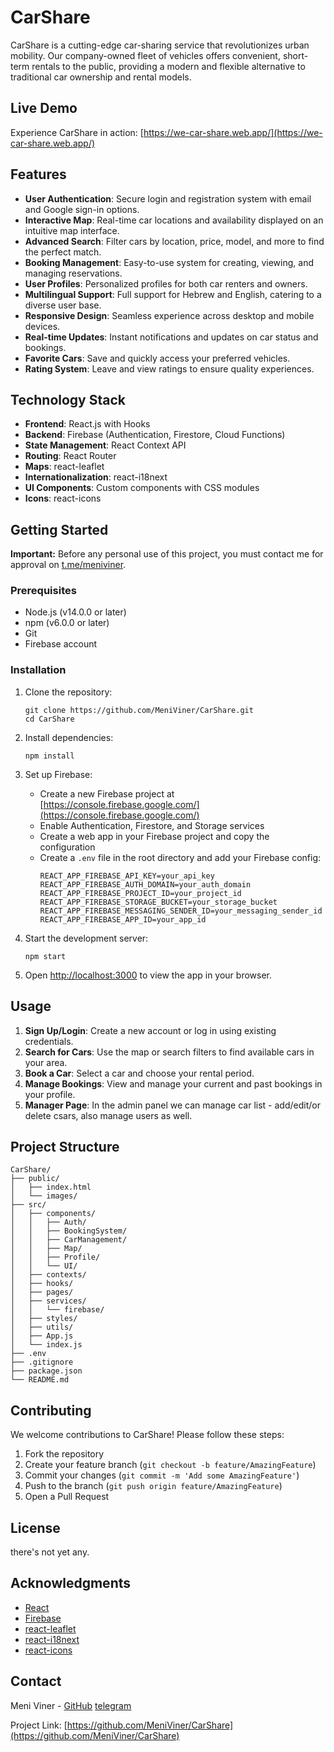 # CarShare

CarShare is a cutting-edge car-sharing service that revolutionizes urban mobility. Our company-owned fleet of vehicles offers convenient, short-term rentals to the public, providing a modern and flexible alternative to traditional car ownership and rental models.

## Live Demo

Experience CarShare in action: [https://we-car-share.web.app/](https://we-car-share.web.app/)

## Features

- **User Authentication**: Secure login and registration system with email and Google sign-in options.
- **Interactive Map**: Real-time car locations and availability displayed on an intuitive map interface.
- **Advanced Search**: Filter cars by location, price, model, and more to find the perfect match.
- **Booking Management**: Easy-to-use system for creating, viewing, and managing reservations.
- **User Profiles**: Personalized profiles for both car renters and owners.
- **Multilingual Support**: Full support for Hebrew and English, catering to a diverse user base.
- **Responsive Design**: Seamless experience across desktop and mobile devices.
- **Real-time Updates**: Instant notifications and updates on car status and bookings.
- **Favorite Cars**: Save and quickly access your preferred vehicles.
- **Rating System**: Leave and view ratings to ensure quality experiences.

## Technology Stack

- **Frontend**: React.js with Hooks
- **Backend**: Firebase (Authentication, Firestore, Cloud Functions)
- **State Management**: React Context API
- **Routing**: React Router
- **Maps**: react-leaflet
- **Internationalization**: react-i18next
- **UI Components**: Custom components with CSS modules
- **Icons**: react-icons

## Getting Started

**Important:** Before any personal use of this project, you must contact me for approval on [t.me/meniviner](https://t.me/meniviner).

### Prerequisites

- Node.js (v14.0.0 or later)
- npm (v6.0.0 or later)
- Git
- Firebase account

### Installation

1. Clone the repository:
   ```
   git clone https://github.com/MeniViner/CarShare.git
   cd CarShare
   ```

2. Install dependencies:
   ```
   npm install
   ```

3. Set up Firebase:
   - Create a new Firebase project at [https://console.firebase.google.com/](https://console.firebase.google.com/)
   - Enable Authentication, Firestore, and Storage services
   - Create a web app in your Firebase project and copy the configuration
   - Create a `.env` file in the root directory and add your Firebase config:
     ```
     REACT_APP_FIREBASE_API_KEY=your_api_key
     REACT_APP_FIREBASE_AUTH_DOMAIN=your_auth_domain
     REACT_APP_FIREBASE_PROJECT_ID=your_project_id
     REACT_APP_FIREBASE_STORAGE_BUCKET=your_storage_bucket
     REACT_APP_FIREBASE_MESSAGING_SENDER_ID=your_messaging_sender_id
     REACT_APP_FIREBASE_APP_ID=your_app_id
     ```

4. Start the development server:
   ```
   npm start
   ```

5. Open [http://localhost:3000](http://localhost:3000) to view the app in your browser.

## Usage

1. **Sign Up/Login**: Create a new account or log in using existing credentials.
2. **Search for Cars**: Use the map or search filters to find available cars in your area.
3. **Book a Car**: Select a car and choose your rental period.
4. **Manage Bookings**: View and manage your current and past bookings in your profile.
5. **Manager Page**: In the admin panel we can manage car list - add/edit/or delete csars, also manage users as well.

## Project Structure

```
CarShare/
├── public/
│   ├── index.html
│   └── images/
├── src/
│   ├── components/
│   │   ├── Auth/
│   │   ├── BookingSystem/
│   │   ├── CarManagement/
│   │   ├── Map/
│   │   ├── Profile/
│   │   └── UI/
│   ├── contexts/
│   ├── hooks/
│   ├── pages/
│   ├── services/
│   │   └── firebase/
│   ├── styles/
│   ├── utils/
│   ├── App.js
│   └── index.js
├── .env
├── .gitignore
├── package.json
└── README.md
```

## Contributing

We welcome contributions to CarShare! Please follow these steps:

1. Fork the repository
2. Create your feature branch (`git checkout -b feature/AmazingFeature`)
3. Commit your changes (`git commit -m 'Add some AmazingFeature'`)
4. Push to the branch (`git push origin feature/AmazingFeature`)
5. Open a Pull Request

## License

there's not yet any.

## Acknowledgments

- [React](https://reactjs.org/)
- [Firebase](https://firebase.google.com/)
- [react-leaflet](https://react-leaflet.js.org/)
- [react-i18next](https://react.i18next.com/)
- [react-icons](https://react-icons.github.io/react-icons/)

## Contact

Meni Viner - [GitHub](https://github.com/MeniViner)  [telegram](https://t.me/meniviner)

Project Link: [https://github.com/MeniViner/CarShare](https://github.com/MeniViner/CarShare)
